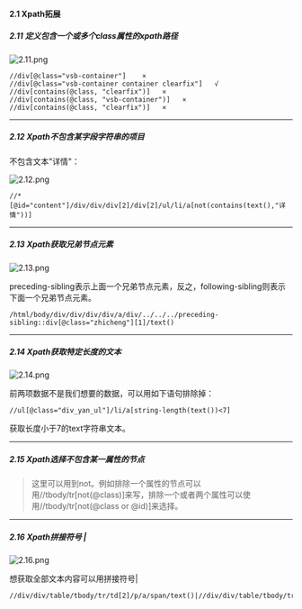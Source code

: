 #### 2.1 Xpath拓展

##### 2.11 定义包含一个或多个class属性的xpath路径

![2.11.png](https://github.com/Dosrui78/Blog-Images/blob/master/2.11.png?raw=true)

```
//div[@class="vsb-container"]    ×
//div[@class="vsb-container container clearfix"]   √
//div[contains(@class, "clearfix")]   ×
//div[contains(@class, "vsb-container")]   ×
//div[contains(@class, "clearfix")]   ×
```

-----

##### 2.12 Xpath不包含某字段字符串的项目

不包含文本"详情"：

![2.12.png](https://github.com/Dosrui78/Blog-Images/blob/master/2.12.png?raw=true)

```
//*[@id="content"]/div/div/div[2]/div[2]/ul/li/a[not(contains(text(),"详情"))]
```

---

##### 2.13 Xpath获取兄弟节点元素

![2.13.png](https://github.com/Dosrui78/Blog-Images/blob/master/2.13.png?raw=true)

preceding-sibling表示上面一个兄弟节点元素，反之，following-sibling则表示下面一个兄弟节点元素。

```
/html/body/div/div/div/div/a/div/../../../preceding-sibling::div[@class="zhicheng"][1]/text()
```

---

##### 2.14 Xpath获取特定长度的文本

![2.14.png](https://github.com/Dosrui78/Blog-Images/blob/master/2.14.png?raw=true)

前两项数据不是我们想要的数据，可以用如下语句排除掉：

```
//ul[@class="div_yan_ul"]/li/a[string-length(text())<7]
```

获取长度小于7的text字符串文本。

----

##### 2.15 Xpath选择不包含某一属性的节点

> 这里可以用到not。例如排除一个属性的节点可以用//tbody/tr[not(@class)]来写，排除一个或者两个属性可以使用//tbody/tr[not(@class or @id)]来选择。

------

##### 2.16 Xpath拼接符号 | 

![2.16.png](https://github.com/Dosrui78/Blog-Images/blob/master/2.16.png?raw=true)

想获取全部文本内容可以用拼接符号|

```
//div/div/table/tbody/tr/td[2]/p/a/span/text()|//div/div/table/tbody/tr/td[2]/p/span/text()
```

